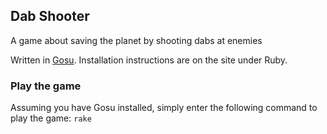 Dab Shooter
----------

A game about saving the planet by shooting dabs at enemies

Written in [Gosu](https://libgosu.org). Installation instructions are on the site
under Ruby.

### Play the game

Assuming you have Gosu installed, simply enter the following command to play the game:
`rake`
